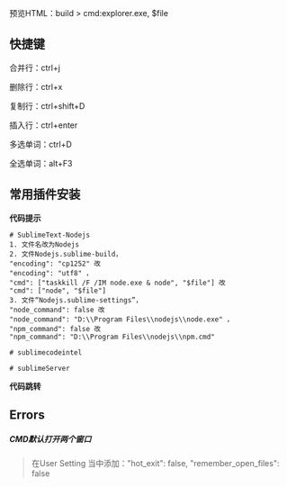 预览HTML：build > cmd:explorer.exe, $file

## 快捷键

合并行：ctrl+j

删除行：ctrl+x

复制行：ctrl+shift+D

插入行：ctrl+enter

多选单词：ctrl+D

全选单词：alt+F3

## 常用插件安装

**代码提示**

~~~shell
# SublimeText-Nodejs
1. 文件名改为Nodejs
2. 文件Nodejs.sublime-build，
"encoding": "cp1252" 改 
"encoding": "utf8" ，
"cmd": ["taskkill /F /IM node.exe & node", "$file"] 改 
"cmd": ["node", "$file"]
3. 文件“Nodejs.sublime-settings”，
"node_command": false 改 
"node_command": "D:\\Program Files\\nodejs\\node.exe" ，
"npm_command": false 改 
"npm_command": "D:\\Program Files\\nodejs\\npm.cmd" 
~~~

~~~shell
# sublimecodeintel
~~~

~~~shell
# sublimeServer
~~~

**代码跳转**



## Errors

##### CMD默认打开两个窗口

> 在User Setting 当中添加："hot_exit": false, "remember_open_files": false